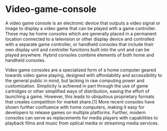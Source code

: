 # Video-game-console
A video game console is an electronic device that outputs a video signal or image to display a video game that can be played with a game controller. These may be home consoles which are generally placed in a permanent location connected to a television or other display device and controlled with a separate game controller, or handheld consoles that include their own display unit and controller functions built into the unit and can be played anywhere. Hybrid consoles combine elements of both home and handheld consoles.

Video game consoles are a specialized form of a home computer geared towards video game playing, designed with affordability and accessibility to the general public in mind, but lacking in raw computing power and customization. Simplicity is achieved in part through the use of game cartridges or other simplified ways of distribution, easing the effort of launching a game. However, this leads to ubiquitous proprietary formats that creates competition for market share.[1] More recent consoles have shown further confluence with home computers, making it easy for developers to release games on multiple platforms. Further, modern consoles can serve as replacements for media players with capabilities to playback films and music from optical media or streaming media services.
